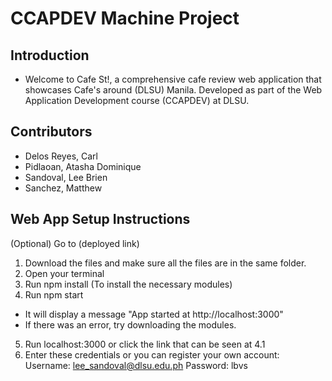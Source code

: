 # CCAPDEV Machine Project
## Introduction
- Welcome to Cafe St!, a comprehensive cafe review web application that showcases Cafe's around (DLSU) Manila. Developed as part of the Web Application Development course (CCAPDEV) at DLSU.

## Contributors
- Delos Reyes, Carl
- Pidlaoan, Atasha Dominique
- Sandoval, Lee Brien
- Sanchez, Matthew


## Web App Setup Instructions
(Optional) Go to  (deployed link)
1. Download the files and make sure all the files are in the same folder.
2. Open your terminal
3. Run npm install (To install the necessary modules)
4. Run npm start
- It will display a message "App started at http://localhost:3000"
- If there was an error, try downloading the modules.
5. Run localhost:3000 or click the link that can be seen at 4.1
6. Enter these credentials or you can register your own account:
   Username: lee_sandoval@dlsu.edu.ph
   Password: lbvs

